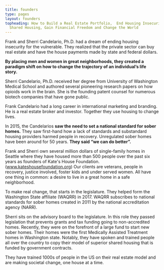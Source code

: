 ```yaml
---
title: founders
type: pages
layout: founders
topheading: How to Build a Real Estate Portfolio,  End Housing Insecurity with
  Shared Housing, Gain Financial Freedom and Change the World
---
```

Frank and Sherri Candelario, Ph.D. had a dream of ending housing insecurity for the vulnerable. They realized that the private sector can buy real estate  and have the house payments made by state and federal dollars.

**By placing men and women in great neighborhoods, they created a paradigm shift on how to change the trajectory of an individual’s life story.**

Sherri Candelario, Ph.D.  received her degree from University of Washington Medical School and authored several pioneering research papers on how opioids work in the brain. She is the founding patent counsel for numerous biotech companies that have gone public.

Frank Candelario had a long career in international marketing and branding. He is a real estate broker and investor.  Together they use housing to change lives.

In 2015, the Candelarios **saw the need to set a national standard for sober homes.** They saw first-hand how a lack of standards and substandard housing providers harmed people in recovery. Unregulated sober homes have been around for 50 years. **They said “we can do better”.**

Frank and Sherri own several million dollars of single-family homes in Seattle where they have housed more than 500 people over the past six years as founders of Kate's House Foundation.   (www.kateshousefoundation.org)
 Our clients are veterans, people in recovery, justice involved, foster kids and under served women.   All have one thing in common:  a desire to live in a great home in a safe neighborhood.

To make real change, that starts in the legislature.  They helped form the Washington State affiliate (WAQRR) in 2017.  WAQRR  subscribes to national standards for sober homes created in 2011 by the national accreditation agency (NARR).

 Sherri sits on the advisory board to the legislature.  In this role they passed legislation that prevents grants and tax funding going to non-accredited homes.  Recently, they were on the forefront of a large fund to start new sober homes.  Their homes were the first Medically Assisted Treatment homes in Washington state.
Notably, they have spoken and trained people all over the country to copy their model of superior shared housing that is funded by government contracts.

They have trained 1000s of people in the US on their real estate model and are making societal change, one house at a time.
